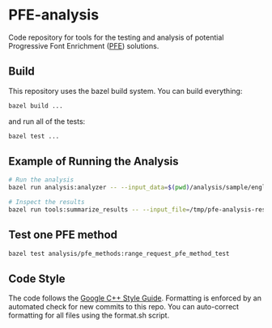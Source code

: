 # PFE-analysis
Code repository for tools for the testing and analysis of potential Progressive Font Enrichment ([PFE](https://github.com/w3c/PFE)) solutions.

## Build
This repository uses the bazel build system. You can build everything:

```sh
bazel build ...
```

and run all of the tests:
```sh
bazel test ...
```

## Example of Running the Analysis

```sh
# Run the analysis
bazel run analysis:analyzer -- --input_data=$(pwd)/analysis/sample/english_sequence.textproto --input_form=text --font_directory=$(pwd)/patch_subset/testdata/ --default_font_id=Ahem.optimized.ttf > /tmp/pfe-analysis-results.textproto

# Inspect the results
bazel run tools:summarize_results -- --input_file=/tmp/pfe-analysis-results.textproto cost_summary
```

## Test one PFE method
```sh
bazel test analysis/pfe_methods:range_request_pfe_method_test
```

## Code Style
The code follows the [Google C++ Style Guide](https://google.github.io/styleguide/cppguide.html). Formatting is enforced by an automated check for new commits to this repo. You can auto-correct formatting for all files using the format.sh script.
